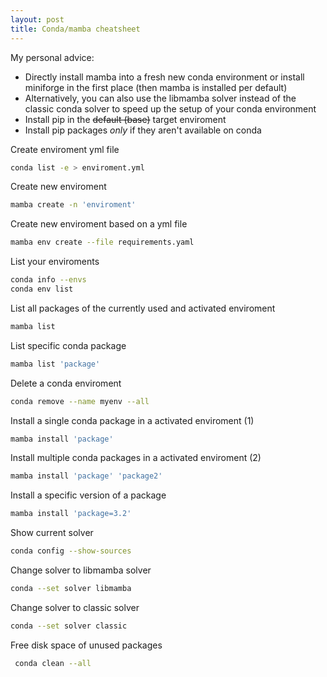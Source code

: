 ```yaml
---
layout: post
title: Conda/mamba cheatsheet
---
```


My personal advice:
- Directly install mamba into a fresh new conda environment or install miniforge in the first place (then mamba is installed per default)
- Alternatively, you can also use the libmamba solver instead of the classic conda solver to speed up the setup of your conda environment
- Install pip in the <del>default (base)</del> target enviroment
- Install pip packages *only* if they aren't available on conda

Create enviroment yml file
```bash
conda list -e > enviroment.yml
```

Create new enviroment
```bash
mamba create -n 'enviroment'
```

Create new enviroment based on a yml file
```bash
mamba env create --file requirements.yaml
```

List your enviroments
```bash
conda info --envs
conda env list
```

List all packages of the currently used and activated enviroment
```bash
mamba list
```

List specific conda package
```bash
mamba list 'package'
```

Delete a conda enviroment
```bash
conda remove --name myenv --all 
```

Install a single conda package in a activated enviroment (1)
```bash
mamba install 'package'
```

Install multiple conda packages in a activated enviroment (2)
```bash
mamba install 'package' 'package2'
```

Install a specific version of a package
```bash
mamba install 'package=3.2'
```

Show current solver
```bash
conda config --show-sources
```

Change solver to libmamba solver
```bash
conda --set solver libmamba
```

Change solver to classic solver
```bash
conda --set solver classic
```

Free disk space of unused packages
```bash
 conda clean --all
 ```

